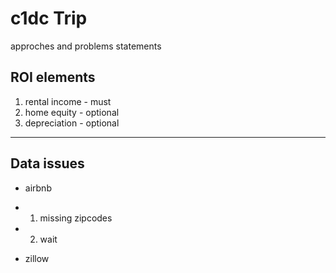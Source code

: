 # c1dc Trip
approches and problems statements

## ROI elements
  1. rental income - must
  2. home equity - optional
  3. depreciation - optional
---
## Data issues
* airbnb
* 1. missing zipcodes
* 2. wait

* zillow

